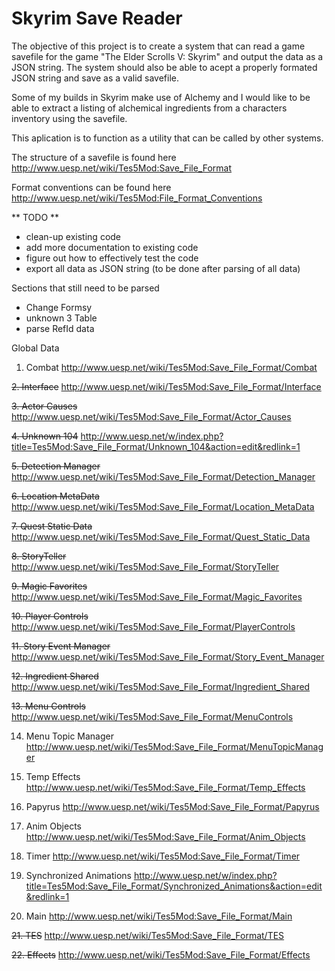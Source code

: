 # Skyrim Save Reader

The objective of this project is to create a system that can read a game savefile for the game "The Elder Scrolls V: Skyrim" and output the data as a JSON string. The system should also be able to acept a properly formated JSON string and save as a valid savefile.

Some of my builds in Skyrim make use of Alchemy and I would like to be able to extract a listing of alchemical ingredients from a characters inventory using the savefile.

This aplication is to function as a utility that can be called by other systems.


The structure of a savefile is found here http://www.uesp.net/wiki/Tes5Mod:Save_File_Format

Format conventions can be found here http://www.uesp.net/wiki/Tes5Mod:File_Format_Conventions

** TODO **

* clean-up existing code
* add more documentation to existing code
* figure out how to effectively test the code
* export all data as JSON string (to be done after parsing of all data)


Sections that still need to be parsed

* Change Formsy
* unknown 3 Table
* parse RefId data


Global Data


1. Combat
      http://www.uesp.net/wiki/Tes5Mod:Save_File_Format/Combat

~~2. Interface~~
      http://www.uesp.net/wiki/Tes5Mod:Save_File_Format/Interface

~~3. Actor Causes~~
      http://www.uesp.net/wiki/Tes5Mod:Save_File_Format/Actor_Causes

~~4. Unknown 104~~
      http://www.uesp.net/w/index.php?title=Tes5Mod:Save_File_Format/Unknown_104&action=edit&redlink=1

~~5. Detection Manager~~
      http://www.uesp.net/wiki/Tes5Mod:Save_File_Format/Detection_Manager

~~6. Location MetaData~~
      http://www.uesp.net/wiki/Tes5Mod:Save_File_Format/Location_MetaData

~~7. Quest Static Data~~
      http://www.uesp.net/wiki/Tes5Mod:Save_File_Format/Quest_Static_Data

~~8. StoryTeller~~
      http://www.uesp.net/wiki/Tes5Mod:Save_File_Format/StoryTeller

~~9. Magic Favorites~~
      http://www.uesp.net/wiki/Tes5Mod:Save_File_Format/Magic_Favorites

~~10. Player Controls~~
      http://www.uesp.net/wiki/Tes5Mod:Save_File_Format/PlayerControls

~~11. Story Event Manager~~
      http://www.uesp.net/wiki/Tes5Mod:Save_File_Format/Story_Event_Manager

~~12. Ingredient Shared~~
      http://www.uesp.net/wiki/Tes5Mod:Save_File_Format/Ingredient_Shared

~~13. Menu Controls~~
      http://www.uesp.net/wiki/Tes5Mod:Save_File_Format/MenuControls

14. Menu Topic Manager
      http://www.uesp.net/wiki/Tes5Mod:Save_File_Format/MenuTopicManager

15. Temp Effects
      http://www.uesp.net/wiki/Tes5Mod:Save_File_Format/Temp_Effects

16. Papyrus
      http://www.uesp.net/wiki/Tes5Mod:Save_File_Format/Papyrus

17. Anim Objects
      http://www.uesp.net/wiki/Tes5Mod:Save_File_Format/Anim_Objects

18. Timer
      http://www.uesp.net/wiki/Tes5Mod:Save_File_Format/Timer

19. Synchronized Animations
      http://www.uesp.net/w/index.php?title=Tes5Mod:Save_File_Format/Synchronized_Animations&action=edit&redlink=1

20. Main
      http://www.uesp.net/wiki/Tes5Mod:Save_File_Format/Main

~~21. TES~~
      http://www.uesp.net/wiki/Tes5Mod:Save_File_Format/TES

~~22. Effects~~
      http://www.uesp.net/wiki/Tes5Mod:Save_File_Format/Effects
